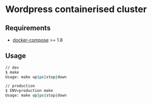 # Wordpress containerised cluster

## Requirements

- [docker-compose](https://docs.docker.com/compose/install/) >= 1.8

## Usage

```bash
// dev
$ make
Usage: make up|ps|stop|down

// production
$ ENV=production make
Usage: make up|ps|stop|down
```
